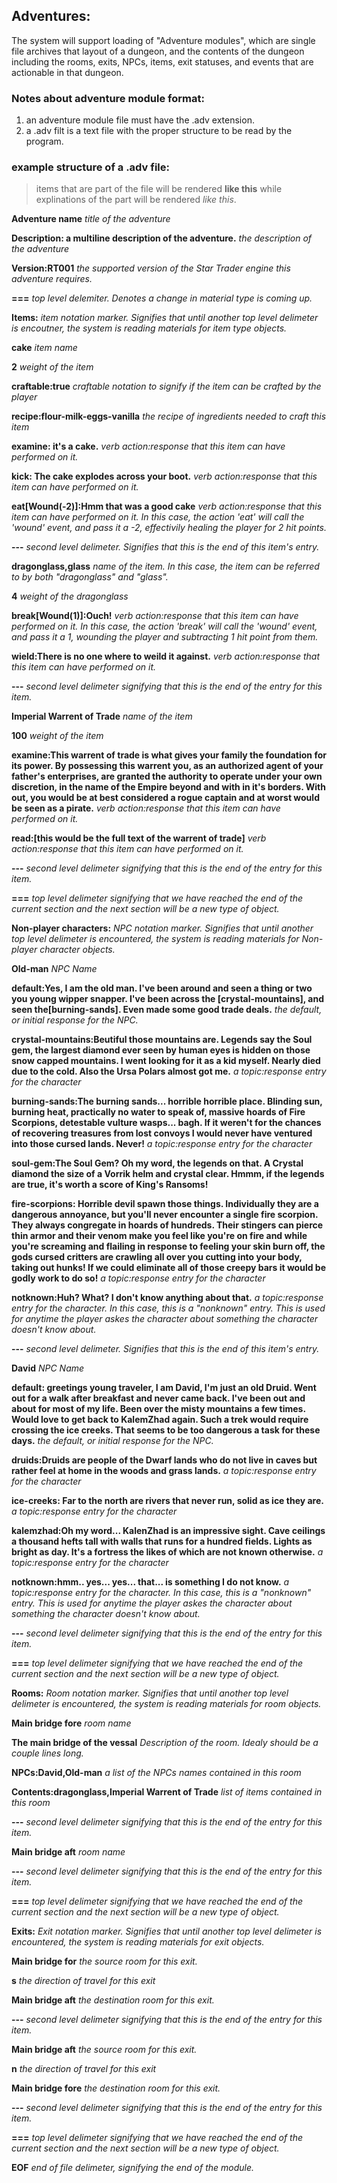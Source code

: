 ## Adventures:
The system will support loading of "Adventure modules", which are single file archives that layout of a dungeon, and the contents of the dungeon including the rooms, exits, NPCs, items, exit statuses, and events that are actionable in that dungeon.

### Notes about adventure module format:
1. an adventure module file must have the .adv extension.
2. a .adv filt is a text file with the proper structure to be read by the program.

### example structure of a .adv file:
> items that are part of the file will be rendered **like this** while explinations of the part will be rendered *like this*.

**Adventure name** *title of the adventure*

**Description: a multiline description of the adventure.** *the description of the adventure*

**Version:RT001** *the supported version of the Star Trader engine this adventure requires.*

**===** *top level delemiter. Denotes a change in material type is coming up.*

**Items:** *item notation marker. Signifies that until another top level delimeter is encoutner, the system is reading materials for item type objects.*

**cake** *item name*

**2** *weight of the item*

**craftable:true** *craftable notation to signify if the item can be crafted by the player*

**recipe:flour-milk-eggs-vanilla** *the recipe of ingredients needed to craft this item*

**examine: it's a cake.** *verb action:response that this item can have performed on it.*

**kick: The cake explodes across your boot.** *verb action:response that this item can have performed on it.*

**eat[Wound(-2)]:Hmm that was a good cake** *verb action:response that this item can have performed on it. In this case, the action 'eat' will call the 'wound' event, and pass it a -2, effectivily healing the player for 2 hit points.*

**---** *second level delimeter. Signifies that this is the end of this item's entry.*

**dragonglass,glass** *name of the item. In this case, the item can be referred to by both "dragonglass" and "glass".*

**4** *weight of the dragonglass*

**break[Wound(1)]:Ouch!** *verb action:response that this item can have performed on it. In this case, the action 'break' will call the 'wound' event, and pass it a 1, wounding the player and subtracting 1 hit point from them.*

**wield:There is no one where to weild it against.** *verb action:response that this item can have performed on it.*

**---** *second level delimeter signifying that this is the end of the entry for this item.*

**Imperial Warrent of Trade** *name of the item*

**100** *weight of the item*

**examine:This warrent of trade is what gives your family the foundation for its power. By possessing this warrent you, as an authorized agent of your father's enterprises, are granted the authority to operate under your own discretion, in the name of the Empire beyond and with in it's borders. With out, you would be at best considered a rogue captain and at worst would be seen  as a pirate.** *verb action:response that this item can have performed on it.*

**read:[this would be the full text of the warrent of trade]**  *verb action:response that this item can have performed on it.*

**---** *second level delimeter signifying that this is the end of the entry for this item.*

**===** *top level delimeter signifying that we have reached the end of the current section and the next section will be a new type of object.*

**Non-player characters:** *NPC notation marker. Signifies that until another top level delimeter is encountered, the system is reading materials for Non-player character objects.*

**Old-man** *NPC Name*

**default:Yes, I am the old man. I've been around and seen a thing or two you young wipper snapper. I've been across the [crystal-mountains], and seen the[burning-sands]. Even made some good trade deals.** *the default, or initial response for the NPC.*

**crystal-mountains:Beutiful those mountains are. Legends say the Soul gem, the largest diamond ever seen by human eyes is hidden on those snow capped mountains. I went looking for it as a kid myself. Nearly died due to the cold. Also the Ursa Polars almost got me.** *a topic:response entry for the character*

**burning-sands:The burning sands... horrible horrible place. Blinding sun, burning heat, practically no water to speak of, massive hoards of Fire Scorpions, detestable vulture wasps... bagh. If it weren't for the chances of recovering treasures from lost convoys I would never have ventured into those cursed lands. Never!** *a topic:response entry for the character*

**soul-gem:The Soul Gem? Oh my word, the legends on that. A Crystal diamond the size of a Vorrik helm and crystal clear. Hmmm, if the legends are true, it's worth a score of King's Ransoms!** 

**fire-scorpions: Horrible devil spawn those things. Individually they are a dangerous annoyance, but you'll never encounter a single fire scorpion. They always congregate in hoards of hundreds. Their stingers can pierce thin armor and their venom make you feel like you're on fire and while you're screaming and flailing in response to feeling your skin burn off, the gods cursed critters are crawling all over you cutting into your body, taking out hunks! If we could eliminate all of those creepy bars it would be godly work to do so!** *a topic:response entry for the character*

**notknown:Huh? What? I don't know anything about that.** *a topic:response entry for the character. In this case, this is a "nonknown" entry. This is used for anytime the player askes the character about something the character doesn't know about.*

**---** *second level delimeter. Signifies that this is the end of this item's entry.*

**David** *NPC Name*

**default: greetings young traveler, I am David, I'm just an old Druid. Went out for a walk after breakfast and never came back. I've been out and about for most of my life. Been over the misty mountains a few times. Would love to get back to KalemZhad again. Such a trek would require crossing the ice creeks. That seems to be too dangerous a task for these days.** *the default, or initial response for the NPC.*

**druids:Druids are people of the Dwarf lands who do not live in caves but rather feel at home in the woods and grass lands.** *a topic:response entry for the character*

**ice-creeks: Far to the north are rivers that never run, solid as ice they are.** *a topic:response entry for the character*

**kalemzhad:Oh my word... KalenZhad is an impressive sight. Cave ceilings a thousand hefts tall with walls that runs for a hundred fields. Lights as bright as day. It's a fortress the likes of which are not known otherwise.** *a topic:response entry for the character*

**notknown:hmm.. yes... yes... that... is something I do not know.** *a topic:response entry for the character. In this case, this is a "nonknown" entry. This is used for anytime the player askes the character about something the character doesn't know about.*

**---** *second level delimeter signifying that this is the end of the entry for this item.*

**===** *top level delimeter signifying that we have reached the end of the current section and the next section will be a new type of object.*

**Rooms:** *Room notation marker. Signifies that until another top level delimeter is encountered, the system is reading materials for room objects.*

**Main bridge fore** *room name*

**The main bridge of the vessal** *Description of the room. Idealy should be a couple lines long.*

**NPCs:David,Old-man** *a list of the NPCs names contained in this room*

**Contents:dragonglass,Imperial Warrent of Trade** *list of items contained in this room*

**---** *second level delimeter signifying that this is the end of the entry for this item.*

**Main bridge aft** *room name*

**---** *second level delimeter signifying that this is the end of the entry for this item.*

**===** *top level delimeter signifying that we have reached the end of the current section and the next section will be a new type of object.*

**Exits:** *Exit notation marker. Signifies that until another top level delimeter is encountered, the system is reading materials for exit objects.*

**Main bridge for** *the source room for this exit.*

**s** *the direction of travel for this exit*

**Main bridge aft** *the destination room for this exit.*

**---** *second level delimeter signifying that this is the end of the entry for this item.*

**Main bridge aft** *the source room for this exit.*

**n** *the direction of travel for this exit*

**Main bridge fore** *the destination room for this exit.*

**---** *second level delimeter signifying that this is the end of the entry for this item.*

**===** *top level delimeter signifying that we have reached the end of the current section and the next section will be a new type of object.*

**EOF** *end of file delimeter, signifying the end of the module.*

